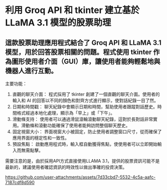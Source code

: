 # 利用 Groq API 和 tkinter 建立基於 LLaMA 3.1 模型的股票助理
## 這款股票助理應用程式結合了 Groq API 和 LLaMA 3.1 模型，用於回答股票相關的問題。程式使用 tkinter 作為圖形使用者介面（GUI）庫，讓使用者能夠輕鬆地與機器人進行互動。
主要功能：
1. 直觀的聊天介面： 程式採用了 tkinter 創建了一個直觀的聊天介面。使用者的輸入和 AI 的回答以不同的顏色和對齊方式進行顯示，使對話紀錄一目了然。
2. 日期和時間戳： 聊天紀錄中會顯示日期和時間，幫助使用者跟蹤對話歷史。時間格式經過本地化處理，顯示為「早上」或「下午」。
3. 滑動條支持： 使用者可以通過滑鼠滾輪滾動聊天紀錄，這對於長對話非常實用。滑動條和滾動功能確保了使用者能夠訪問整個聊天歷史。
4. 固定視窗大小： 界面視窗大小被固定，防止使用者調整窗口尺寸，從而確保了應用界面的穩定性和一致性。
5. 預設焦點： 啟動應用程式時，輸入框自動獲得焦點，使使用者可以立即開始輸入而無需點擊。<br>

需要注意的是，由於採用API方式直接使用LLAMA 3.1，提供的股票資訊可能不是最新的，建議使用者確認資訊的時效性以做出準確的投資決策。



https://github.com/user-attachments/assets/7d33cbd7-5532-4c5a-aafc-7187cdf8d590

